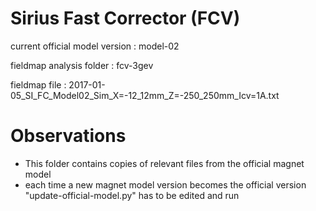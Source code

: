 Sirius Fast Corrector (FCV)
===========================

current official model version : model-02

fieldmap analysis folder       : fcv-3gev

fieldmap file                  : 2017-01-05_SI_FC_Model02_Sim_X=-12_12mm_Z=-250_250mm_Icv=1A.txt


Observations
============

- This folder contains copies of relevant files from the official magnet model
- each time a new magnet model version becomes the official version "update-official-model.py" has to be edited and run
